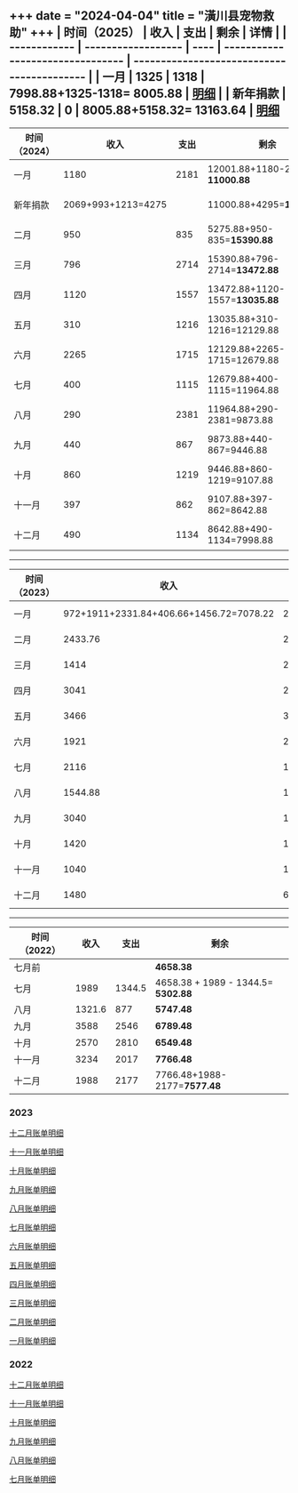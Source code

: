 +++
date = "2024-04-04" 
title = "潢川县宠物救助"
+++
| 时间（2025） | 收入               | 支出 | 剩余                             | 详情                                       |
| ------------ | ------------------ | ---- | -------------------------------- | ------------------------------------------ |
| 一月         | 1325               | 1318 | 7998.88+1325-1318= **8005.88** | [明细](@/protpets/record/2025-01.md)  |
| 新年捐款         | 5158.32               | 0 | 8005.88+5158.32= **13163.64** | [明细](@/protpets/record/2025-new-year.md)            
------
| 时间（2024） | 收入               | 支出 | 剩余                             | 详情                                       |
| ------------ | ------------------ | ---- | -------------------------------- | ------------------------------------------ |
| 一月         | 1180               | 2181 | 12001.88+1180-2181= **11000.88** | [明细](@/protpets/record/2024-01.md)       |
| 新年捐款     | 2069+993+1213=4275 |      | 11000.88+4295=**15275.88**       | [明细](@/protpets/record/2024-new-year.md) |
| 二月         | 950                | 835  | 5275.88+950-835=**15390.88**     | [明细](@/protpets/record/2024-02.md)       |
| 三月         | 796                | 2714 | 15390.88+796-2714=**13472.88**   | [明细](@/protpets/record/2024-03.md)       |
| 四月         | 1120               | 1557 | 13472.88+1120-1557=**13035.88**  | [明细](@/protpets/record/2024-04.md)       |
| 五月         | 310                | 1216 | 13035.88+310-1216=12129.88       | [明细](@/protpets/record/2024-05.md)       |
| 六月         | 2265               | 1715 | 12129.88+2265-1715=12679.88      | [明细](@/protpets/record/2024-06.md)       |
| 七月         | 400                | 1115 | 12679.88+400-1115=11964.88       | [明细](@/protpets/record/2024-07.md)       |
| 八月         | 290                | 2381 | 11964.88+290-2381=9873.88        | [明细](@/protpets/record/2024-08.md)       |
| 九月         | 440                | 867  | 9873.88+440-867=9446.88          | [明细](@/protpets/record/2024-09.md)       |
| 十月         | 860                | 1219 | 9446.88+860-1219=9107.88         | [明细](@/protpets/record/2024-10.md)       |
| 十一月       | 397                | 862  | 9107.88+397-862=8642.88          | [明细](@/protpets/record/2024-11.md)       |
| 十二月       | 490                | 1134  | 8642.88+490-1134=7998.88          | [明细](@/protpets/record/2024-12.md)       |
------



| 时间（2023） | 收入                                    | 支出   | 剩余                                 |
| ------------ | --------------------------------------- | ------ | ------------------------------------ |
| 一月         | 972+1911+2331.84+406.66+1456.72=7078.22 | 2712   | 7577.48+7078.22-2712=**11943.37**    |
| 二月         | 2433.76                                 | 2864.5 | 11943.37+2433.76-2864.5=**11512.63** |
| 三月         | 1414                                    | 2188   | 11512-2188+1414=**10738**            |
| 四月         | 3041                                    | 2848   | 10738+3041-2849=**10931**            |
| 五月         | 3466                                    | 3877   | 10931+3466-3877=**10520**            |
| 六月         | 1921                                    | 2530   | 10520+1921-2530=**9911**             |
| 七月         | 2116                                    | 1818   | 9911+2116-1818=**10209**             |
| 八月         | 1544.88                                 | 1815   | 10209+1544.88-1815=**9938.88**       |
| 九月         | 3040                                    | 1282   | 9938.88+3040-1282=**11696.88**       |
| 十月         | 1420                                    | 1245   | 11696.88+1420-1245=**11871.88**      |
| 十一月       | 1040                                    | 1679   | 11871.88+1040-1679=**11232.88**      |
| 十二月       | 1480                                    | 671    | 11232.88+1480-671=**12001.88**       |

------



| 时间（2022） | 收入   | 支出   | 剩余                                 |
| ------------ | ------ | ------ | ------------------------------------ |
| 七月前       |        |        | **4658.38**                          |
| 七月         | 1989   | 1344.5 | 4658.38 + 1989 - 1344.5= **5302.88** |
| 八月         | 1321.6 | 877    | **5747.48**                          |
| 九月         | 3588   | 2546   | **6789.48**                          |
| 十月         | 2570   | 2810   | **6549.48**                          |
| 十一月       | 3234   | 2017   | **7766.48**                          |
| 十二月       | 1988   | 2177   | 7766.48+1988-2177=**7577.48**        |

### 2023

[十二月账单明细](https://www.notion.so/24a2edf17db949459e150936b54e10cf?pvs=21)

[十一月账单明细](https://www.notion.so/1277313c0d364ca3adbe0852e9000784?pvs=21)

[十月账单明细](https://www.notion.so/51e774c1fe484b799d6aeb9e5a4fecaa?pvs=21)

[九月账单明细](https://www.notion.so/b00bb64ff7e84f60af6e961b184119be?pvs=21)

[八月账单明细](https://www.notion.so/0436acee9c8c4c38ba5754295f9fef44?pvs=21)

[七月账单明细](https://www.notion.so/1b735f81d24f4d8dbe8797e050300a94?pvs=21)

[六月账单明细](https://www.notion.so/f3e64649833549138236e36dbc80724a?pvs=21)

[五月账单明细](https://www.notion.so/8f165154bff64206a73b4821ad76df9d?pvs=21)

[四月账单明细](https://www.notion.so/704e429361504bddafd117b40412e6a1?pvs=21)

[三月账单明细](https://www.notion.so/aaad59597b46484192b5dc99958c5cce?pvs=21)

[二月账单明细](https://www.notion.so/105338282132453386e8bb223a3feb1c?pvs=21)

[一月账单明细](https://www.notion.so/2011abcc6efd445fbb8b422c739fca0e?pvs=21)

### 2022

[十二月账单明细](https://www.notion.so/b22410bfd52e4ac0af7b91ee966fde6b?pvs=21)

[十一月账单明细](https://www.notion.so/50be3aa1bf9e4f52ad1467c9c8a3fad5?pvs=21)

[十月账单明细](https://www.notion.so/a58386022152479c9a578a790b583d98?pvs=21)

[九月账单明细](https://www.notion.so/519fce206f674a998908e86d6b201d44?pvs=21)

[八月账单明细](https://www.notion.so/18e57fd92c9b4b6ba8005218dbe704f7?pvs=21)

[七月账单明细](https://www.notion.so/1869a33667f243048333da4b2b7cc268?pvs=21)
